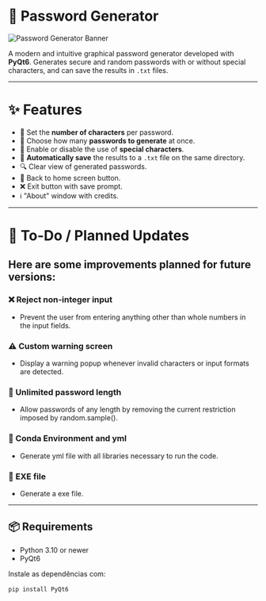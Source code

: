 # 🔐 Password Generator

![Password Generator Banner](https://img.shields.io/badge/PyQt6-Password%20App-green?style=flat-square&logo=python&logoColor=white)

A modern and intuitive graphical password generator developed with **PyQt6**. Generates secure and random passwords with or without special characters, and can save the results in `.txt` files.

---

[//]: # (## 🖼️ Interface)

[//]: # ()
[//]: # (<img src="cadeado.png" width="200"/>)

[//]: # ()
[//]: # (> Imagem de fundo personalizável com ícone de cadeado. Interface fixa, amigável e responsiva.)

[//]: # ()
[//]: # (---)

# ✨ Features

- 🔢 Set the **number of characters** per password.
- 🔁 Choose how many **passwords to generate** at once.
- 🔣 Enable or disable the use of **special characters**.
- 💾 **Automatically save** the results to a `.txt` file on the same directory.
- 🔍 Clear view of generated passwords.
- 🔄 Back to home screen button.
- ❌ Exit button with save prompt.
- ℹ️ "About" window with credits.

--- 

# 🚧 To-Do / Planned Updates

## Here are some improvements planned for future versions:

### ❌ Reject non-integer input
- Prevent the user from entering anything other than whole numbers in the input fields.

### ⚠️ Custom warning screen
- Display a warning popup whenever invalid characters or input formats are detected.

### 📏 Unlimited password length
- Allow passwords of any length by removing the current restriction imposed by random.sample().

### 📏 Conda Environment and yml
- Generate yml file with all libraries necessary to run the code.

### 📏 EXE file
- Generate a exe file.
---

## 📦 Requirements

- Python 3.10 or newer
- PyQt6

Instale as dependências com:

```bash
pip install PyQt6


